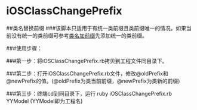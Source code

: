 # iOSClassChangePrefix

##类名替换前缀
###该脚本只适用于有统一类前缀且类前缀唯一的情况。如果当前没有统一的类前缀可参考[类名加前缀](https://github.com/709213219/iOSClassAddPrefix.git)先添加统一的类前缀。

###使用步骤：

###第一步：将iOSClassChangePrefix.rb拷贝到工程文件同目录下。

###第二步：打开iOSClassChangePrefix.rb文件，修改@oldPrefix和@newPrefix的值。(@oldPrefix为类当前前缀，@newPrefix为类新的前缀)

###第三步：终端cd到同目录下，运行 ruby iOSClassChangePrefix.rb YYModel (YYModel即为工程名)